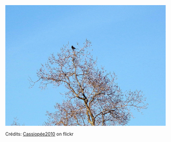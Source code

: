 ![Eliot](/images/2022-08-06.jpg)

Crédits: [Cassiopée2010](https://www.flickr.com/people/cmoi30/) on flickr